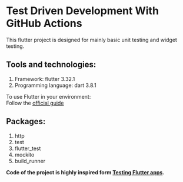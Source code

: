 # Test Driven Development With GitHub Actions

This flutter project is designed for mainly basic unit testing and widget testing.

## Tools and technologies:
1. Framework: flutter 3.32.1
2. Programming language: dart 3.8.1

To use Flutter in your environment:<br>
Follow the [official guide](https://docs.flutter.dev/get-started/install)

## Packages:
1. http
2. test
3. flutter_test
4. mockito
5. build_runner


**Code of the project is highly inspired form [Testing Flutter apps](https://docs.flutter.dev/testing/overview).**